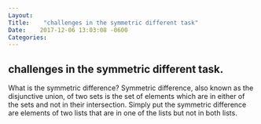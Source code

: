 ```yaml
---
Layout:    
Title:    "challenges in the symmetric different task"
Date:    2017-12-06 13:03:08 -0600
Categories:    
---
```


## challenges in the symmetric different task.
What is the symmetric difference?
Symmetric difference, also known as the disjunctive union, of two sets is the set of elements which are in either of the sets and not in their intersection.
Simply put the symmetric difference are elements of two lists that are in one of the lists but not in both lists.
